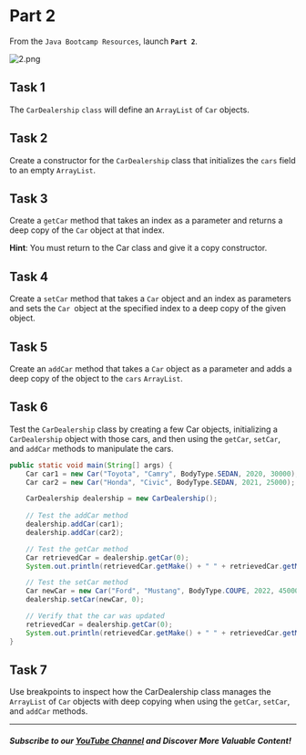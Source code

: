 # Part 2

From the `Java Bootcamp Resources`, launch **`Part 2`**.

![2.png](https://firebasestorage.googleapis.com/v0/b/learnthepart-75aed.appspot.com/o/images%2F4d714b6a-ae3f-4d16-8b31-70134b6710f6?alt=media&token=dd553cd9-af91-4185-b764-d504c82f628d)

## Task 1

The `CarDealership` `class` will define an `ArrayList` of `Car` objects.

## Task 2
Create a constructor for the `CarDealership` class that initializes the `cars` field to an empty `ArrayList`.

## Task 3
Create a `getCar` method that takes an index as a parameter and returns a deep copy of the `Car` object at that index.

**Hint**: You must return to the Car class and give it a copy constructor.

## Task 4
Create a `setCar` method that takes a `Car` object and an index as parameters and sets the `Car `object at the specified index to a deep copy of the given object.

## Task 5
Create an `addCar` method that takes a `Car` object as a parameter and adds a deep copy of the object to the `cars` `ArrayList`.

## Task 6
Test the `CarDealership` class by creating a few Car objects, initializing a `CarDealership` object with those cars, and then using the `getCar`, `setCar`, and `addCar` methods to manipulate the cars.

```java
public static void main(String[] args) {
    Car car1 = new Car("Toyota", "Camry", BodyType.SEDAN, 2020, 30000);
    Car car2 = new Car("Honda", "Civic", BodyType.SEDAN, 2021, 25000);

    CarDealership dealership = new CarDealership();
    
    // Test the addCar method
    dealership.addCar(car1);
    dealership.addCar(car2);

    // Test the getCar method
    Car retrievedCar = dealership.getCar(0);
    System.out.println(retrievedCar.getMake() + " " + retrievedCar.getModel());

    // Test the setCar method
    Car newCar = new Car("Ford", "Mustang", BodyType.COUPE, 2022, 45000);
    dealership.setCar(newCar, 0);

    // Verify that the car was updated
    retrievedCar = dealership.getCar(0);
    System.out.println(retrievedCar.getMake() + " " + retrievedCar.getModel());
}
```

## Task 7
Use breakpoints to inspect how the CarDealership class manages the `ArrayList` of `Car` objects with deep copying when using the `getCar`, `setCar`, and `addCar` methods.

----------

##### Subscribe to our [YouTube Channel](https://www.youtube.com/@RayanSlim087?sub_confirmation=1) and Discover More Valuable Content!

